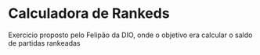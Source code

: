 # Calculadora de Rankeds
 Exercicio proposto pelo Felipão da DIO, onde o objetivo era calcular o saldo de partidas rankeadas
